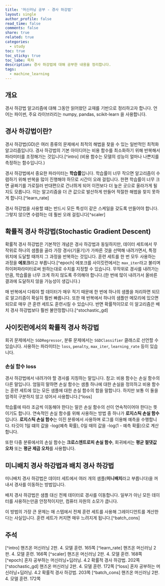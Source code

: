 ```yaml
---
title: '머신러닝 공부 - 경사 하강법'
layout: single
author_profile: false
read_time: false
comments: false
share: true
related: true
categories:
  - study
toc: true
toc_sticky: true
toc_labe: 목차
description: 경사 하강법에 대해 공부한 내용을 정리합니다.
tags:
  - machine_learning
---
```


## 개요

경사 하강법 알고리즘에 대해 그동안 읽어왔던 교재를 기반으로 정리하고자 합니다. 언어는 파이썬, 주요 라이브러리는 numpy, pandas, scikit-learn 을 사용합니다.

## 경사 하강법이란?

경사 하강법(GD)은 여러 종류의 문제에서 최적의 해법을 찾을 수 있는 일반적인 최적화 알고리즘입니다. 경사 하강법의 기본 아이디어는 비용 함수를 최소화하기 위해 반복해서 파라미터를 조정해가는 것입니다.[^intro] (비용 함수는 모델의 성능이 얼마나 나쁜지를 측정하는 함수입니다.)

경사 하강법에서 중요한 파라미터는 **학습률**입니다. 학습률이 너무 작으면 알고리즘이 수렴하기 위해 반복을 많이 진행해야 하므로 시간이 오래 걸립니다. 한편 학습률이 너무 크면 골짜기를 가로질러 반대편으로 건너뛰게 되어 이전보다 더 높은 곳으로 올라가게 될지도 모릅니다. 이는 알고리즘을 더 큰 값으로 발산하게 만들어 적절한 해법을 찾지 못하게 합니다.[^learn_rate]

경사 하강법을 사용할 떄는 반드시 모든 특성이 같은 스케일을 갖도록 만들어야 합니다. 그렇지 않으면 수렴하는 데 훨씬 오래 걸립니다[^scaler]

## 확률적 경사 하강법(Stochastic Gradient Descent)

확률적 경사 하강법은 기본적인 개념은 경사 하강법과 동일하지만, 데이터 세트에서 무작위로 하나의 샘플을 골라 가장 경사(기울기)가 가파른 것을 선택해 내려가면서, 특정 위치에 도달할 때까지 그 과정을 반복하는 것입니다. 훈련 세트를 한 번 모두 사용하는 과정을 **에포크**라고 부릅니다.[^epoch] 에포크를 사이킷런에서는 `max_iter`라고 불리며 하이퍼파라미터로써 원하는대로 수치를 지정할 수 있습니다. 무작위로 경사를 내려가는만큼, 학습률을 너무 크게 하지 않도록 주의해야 합니다.(한 번에 많이 내려가서 올바른 결과에 도달하지 않을 가능성이 생깁니다.)

매 반복에서 다뤄야 할 데이터가 매우 적기 때문에 한 번에 하나의 샘플을 처리하면 되므로 알고리즘이 확실히 훨씬 빠릅니다. 또한 매 반복에서 하나의 샘플만 메모리에 있으면 되므로 매우 큰 훈련 세트도 훈련시킬 수 있습니다. 반면 확률적이므로 이 알고리즘은 배치 경사 하강법보다 훨씬 불안정합니다.[^stochastic_gd]

## 사이킷런에서의 확률적 경사 하강법

회귀 문제에서는 `SGDRegressor`, 분류 문제에서는 `SGDClassifier` 클래스로 선언할 수 있습니다. 사용하는 파라미터는 `loss`, `penalty`, `max_iter`, `learning_rate` 등이 있습니다.

### 손실 함수 loss

경사 하강법에서 내려가야 할 경사를 지칭하는 말입니다. 참고: 비용 함수는 손실 함수의 다른 말입니다. 엄밀히 말하면 손실 함수는 샘플 하나에 대한 손실을 정의하고 비용 함수는 훈련 세트에 있는 모든 샘플에 대한 손실 함수의 합을 말합니다. 하지만 보통 이 둘을 엄격히 구분하지 않고 섞어서 사용합니다.[^loss]

학습률에 따라 조금씩 이동해야 한다는 말은 손실 함수의 선이 연속적이어야 한다는 뜻이기도 합니다. 연속적인 손실 함수를 위해 사용하는 방법 중 하나가 **로지스틱 손실 함수**입니다. **로지스틱 손실 함수**는 이진 분류에서 사용하며 로그를 이용해 예측을 수행합니다. 타깃이 1일 떄의 값을 -log(예측 확률), 0일 때의 값을 -log(1 - 예측 확률)으로 계산합니다.

또한 다중 분류에서의 손실 함수는 **크로스엔트로피 손실 함수**, 회귀에서는 **평균 절댓값 오차** 또는 **평균 제곱 오차**를 사용합니다.

## 미니배치 경사 하강법과 배치 경사 하강법

미니배치 경사 하강법은 데이터 세트에서 여러 개의 샘플(**미니배치**라고 부릅니다)을 꺼내서 경사를 이동하는 방법입니다.

배치 경사 하강법은 샘플 대신 전체 데이터로 경사를 이동합니다. 일부가 아닌 모든 데이터를 사용하는만큼 안정적이지만, 컴퓨터 자원의 소모가 큽니다.

이 방법의 가장 큰 문제는 매 스텝에서 전체 훈련 세트를 사용해 그레이디언트를 계산한다는 사실입니다. 훈련 세트가 커지면 매우 느려지게 됩니다.[^batch_cons]

## 주석

[^intro] 핸즈온 머신러닝 2판. 4. 모델 훈련. 165쪽
[^learn_rate] 핸즈온 머신러닝 2판. 4. 모델 훈련. 166쪽
[^scaler] 핸즈온 머신러닝 2판. 4. 모델 훈련. 168쪽
[^epoch] 혼자 공부하는 머신러닝+딥러닝. 4.2 확률적 경사 하강법. 202쪽
[^stochastic_gd] 핸즈온 머신러닝 2판. 4. 모델 훈련. 172쪽
[^loss] 혼자 공부하는 머신러닝+딥러닝. 4.2 확률적 경사 하강법. 203쪽
[^batch_cons] 핸즈온 머신러닝 2판. 4. 모델 훈련. 172쪽
